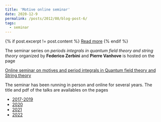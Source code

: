 ```yaml
---
title: 'Motive online seminar'
date: 2020-12-9
permalink: /posts/2012/08/blog-post-6/
tags:
  - seminar
---
```

{% if post.excerpt != post.content %}
    <a href="{{ site.baseurl }}{{ post.url }}">Read more</a>
{% endif %}

The seminar series on *periods integrals in quantum field theory and string theory* organized by **Federico Zerbini** and **Pierre Vanhove** is hosted on the page

[Online seminar on motives and period integrals in Quantum field theory and String theory](http://www.ihes.fr/~vanhove/motivefeynman.html)

The seminar has been running in person and online for several years. The title and pdf of the talks are availables on the pages
* [2017-2019](http://www.ihes.fr/~vanhove/motivefeynman-2017-2019.html)
* [2020](http://www.ihes.fr/~vanhove/motivefeynman-2020.html)
* [2021](http://www.ihes.fr/~vanhove/motivefeynman-2021.html)
* [2022](http://www.ihes.fr/~vanhove/motivefeynman-2022.html)

